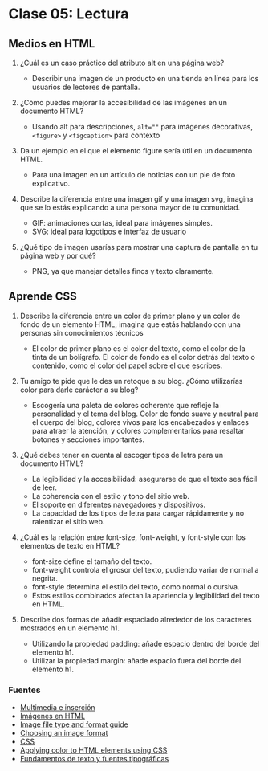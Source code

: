 # Clase 05: Lectura

## Medios en HTML

1. ¿Cuál es un caso práctico del atributo alt en una página web?

    - Describir una imagen de un producto en una tienda en línea para los usuarios de lectores de pantalla.

2. ¿Cómo puedes mejorar la accesibilidad de las imágenes en un documento HTML?

    - Usando alt para descripciones, `alt=""` para imágenes decorativas, `<figure>` y `<figcaption>` para contexto

3. Da un ejemplo en el que el elemento figure sería útil en un documento HTML.

    - Para una imagen en un artículo de noticias con un pie de foto explicativo.

4. Describe la diferencia entre una imagen gif y una imagen svg, imagina que se lo estás explicando a una persona mayor de tu comunidad.

    - GIF: animaciones cortas, ideal para imágenes simples.
    - SVG: ideal para logotipos e interfaz de usuario

5. ¿Qué tipo de imagen usarías para mostrar una captura de pantalla en tu página web y por qué?

    - PNG, ya que manejar detalles finos y texto claramente.

## Aprende CSS

1. Describe la diferencia entre un color de primer plano y un color de fondo de un elemento HTML, imagina que estás hablando con una personas sin conocimientos técnicos

    - El color de primer plano es el color del texto, como el color de la tinta de un bolígrafo. El color de fondo es el color detrás del texto o contenido, como el color del papel sobre el que escribes.

2. Tu amigo te pide que le des un retoque a su blog. ¿Cómo utilizarías color para darle carácter a su blog?

    - Escogería una paleta de colores coherente que refleje la personalidad y el tema del blog. Color de fondo suave y neutral para el cuerpo del blog, colores vivos para los encabezados y enlaces para atraer la atención, y colores complementarios para resaltar botones y secciones importantes.

3. ¿Qué debes tener en cuenta al escoger tipos de letra para un documento HTML?

    - La legibilidad y la accesibilidad: asegurarse de que el texto sea fácil de leer.
    - La coherencia con el estilo y tono del sitio web.
    - El soporte en diferentes navegadores y dispositivos.
    - La capacidad de los tipos de letra para cargar rápidamente y no ralentizar el sitio web.

4. ¿Cuál es la relación entre font-size, font-weight, y font-style con los elementos de texto en HTML?

    - font-size define el tamaño del texto.
    - font-weight controla el grosor del texto, pudiendo variar de normal a negrita.
    - font-style determina el estilo del texto, como normal o cursiva.
    - Estos estilos combinados afectan la apariencia y legibilidad del texto en HTML.

5. Describe dos formas de añadir espaciado alrededor de los caracteres mostrados en un elemento h1.

    - Utilizando la propiedad padding: añade espacio dentro del borde del elemento h1.
    - Utilizar la propiedad margin: añade espacio fuera del borde del elemento h1.

### Fuentes

- [Multimedia e inserción](https://developer.mozilla.org/es/docs/Learn/HTML/Multimedia_and_embedding)
- [Imágenes en HTML](https://developer.mozilla.org/es/docs/Learn/HTML/Multimedia_and_embedding/Images_in_HTML)
- [Image file type and format guide](https://developer.mozilla.org/en-US/docs/Web/Media/Formats/Image_types)
- [Choosing an image format](https://developer.mozilla.org/en-US/docs/Web/Media/Formats/Image_types#choosing_an_image_format)
- [CSS](https://developer.mozilla.org/es/docs/Learn/CSS)
- [Applying color to HTML elements using CSS](https://developer.mozilla.org/en-US/docs/Web/CSS/CSS_Colors/Applying_color)
- [Fundamentos de texto y fuentes tipográficas](https://developer.mozilla.org/es/docs/Learn/CSS/Styling_text/Fundamentals)

